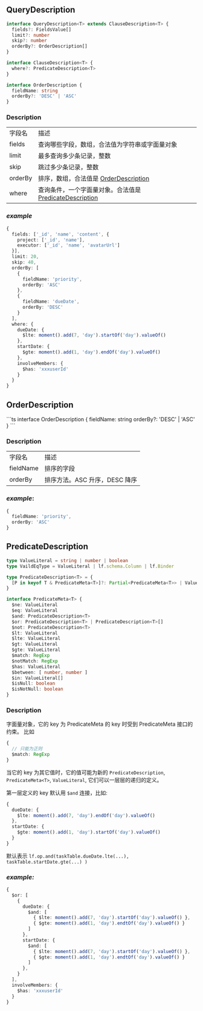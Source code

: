 ## QueryDescription

```ts
interface QueryDescription<T> extends ClauseDescription<T> {
  fields?: FieldsValue[]
  limit?: number
  skip?: number
  orderBy?: OrderDescription[]
}

interface ClauseDescription<T> {
  where?: PredicateDescription<T>
}

interface OrderDescription {
  fieldName: string
  orderBy?: 'DESC' | 'ASC'
}
```

### Description
<table>
  <tr>
    <td>字段名</td>
    <td>描述</td>
  </tr>
  <tr>
    <td>fields</td>
    <td>查询哪些字段，数组，合法值为字符串或字面量对象</td>
  </tr>
  <tr>
    <td>limit</td>
    <td>最多查询多少条记录，整数</td>
  </tr>
  <tr>
    <td>skip</td>
    <td>跳过多少条记录，整数</td>
  </tr>
  <tr>
    <td>orderBy</td>
    <td>排序，数组，合法值是 <a href='#OrderDescription'>OrderDescription</a></td>
  </tr>
  <tr>
    <td>where</td>
    <td>查询条件，一个字面量对象。合法值是 <a href='#PredicateDescription'>PredicateDescription</a></td>
  </tr>
</table>

### *example*

```ts
{
  fields: ['_id', 'name', 'content', {
    project: ['_id', 'name'],
    executor: ['_id', 'name', 'avatarUrl']
  }],
  limit: 20,
  skip: 40,
  orderBy: [
    {
      fieldName: 'priority',
      orderBy: 'ASC'
    },
    {
      fieldName: 'dueDate',
      orderBy: 'DESC'
    }
  ],
  where: {
    dueDate: {
      $lte: moment().add(7, 'day').startOf('day').valueOf()
    },
    startDate: {
      $gte: moment().add(1, 'day').endOf('day').valueOf()
    },
    involveMembers: {
      $has: 'xxxuserId'
    }
  }
}
```

<h2 id="OrderDescription">OrderDescription</h2>
```ts
interface OrderDescription {
  fieldName: string
  orderBy?: 'DESC' | 'ASC'
}
```

### Description
<table>
  <tr>
    <td>字段名</td>
    <td>描述</td>
  </tr>
  <tr>
    <td>fieldName</td>
    <td>排序的字段</td>
  </tr>
  <tr>
    <td>orderBy</td>
    <td>排序方法。ASC 升序，DESC 降序</td>
  </tr>
</table>

### *example*:

```ts
{
  fieldName: 'priority',
  orderBy: 'ASC'
}
```

<h2 id="PredicateDescription">PredicateDescription</h2>

```ts
type ValueLiteral = string | number | boolean
type VaildEqType = ValueLiteral | lf.schema.Column | lf.Binder

type PredicateDescription<T> = {
  [P in keyof T & PredicateMeta<T>]?: Partial<PredicateMeta<T>> | ValueLiteral | PredicateDescription<T[P]>
}

interface PredicateMeta<T> {
  $ne: ValueLiteral
  $eq: ValueLiteral
  $and: PredicateDescription<T>
  $or: PredicateDescription<T> | PredicateDescription<T>[]
  $not: PredicateDescription<T>
  $lt: ValueLiteral
  $lte: ValueLiteral
  $gt: ValueLiteral
  $gte: ValueLiteral
  $match: RegExp
  $notMatch: RegExp
  $has: ValueLiteral
  $between: [ number, number ]
  $in: ValueLiteral[]
  $isNull: boolean
  $isNotNull: boolean
}
```

### Description
字面量对象，它的 key 为 PredicateMeta 的 key 时受到 PredicateMeta 接口的约束。
比如
```ts
{
  // 只能为正则
  $match: RegExp
}
```
当它的 key 为其它值时，它的值可能为新的 `PredicateDescription`, `PredicateMeta<T>`, `ValueLiteral`, 它们可以一层层的递归的定义。

第一层定义的 key 默认用 `$and` 连接，比如:
```ts
{
  dueDate: {
    $lte: moment().add(7, 'day').endOf('day').valueOf()
  },
  startDate: {
    $gte: moment().add(1, 'day').startOf('day').valueOf()
  }
}
```
默认表示 `lf.op.and(taskTable.dueDate.lte(...), taskTable.startDate.gte(...) )`

### *example:*
```ts
{
  $or: [
    {
      dueDate: {
        $and: [
          { $lte: moment().add(7, 'day').startOf('day').valueOf() },
          { $gte: moment().add(1, 'day').endtOf('day').valueOf() }
        ]
      },
      startDate: {
        $and: [
          { $lte: moment().add(7, 'day').startOf('day').valueOf() },
          { $gte: moment().add(1, 'day').endtOf('day').valueOf() }
        ]
      },
    }
  ],
  involveMembers: {
    $has: 'xxxuserId'
  }
}
```